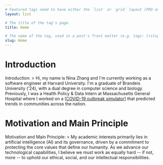 ```yaml
---
# Featured tags need to have either the `list` or `grid` layout (PRO only).
layout: list

# The title of the tag's page.
title: Home

# The name of the tag, used in a post's front matter (e.g. tags: [<slug>]).
slug: Home
---
```


# Introduction
Introduction: >
  Hi, my name is Nina Zhang and I'm currently working as a software engineer at Harvard University. I'm a graduate of Brandeis University ('24), with a dual degree in computer science and biology. Previously, I was a Health Policy & Data Intern at Massachusetts General Hospital where I worked on a [[COVID-19 outbreak simulator](https://www.covid19sim.org/)] that predicted trends in communities across the nation.

# Motivation and Main Principle
Motivation and Main Principle: >
  My academic interests primarily lies in artificial intelligence (AI) and its governance, driven by a commitment to protecting the core values that define our humanity. As we advance our technological capabilities, I believe we must work as equally hard -- if not, more -- to uphold our ethical, social, and our intellectual responsibilities.